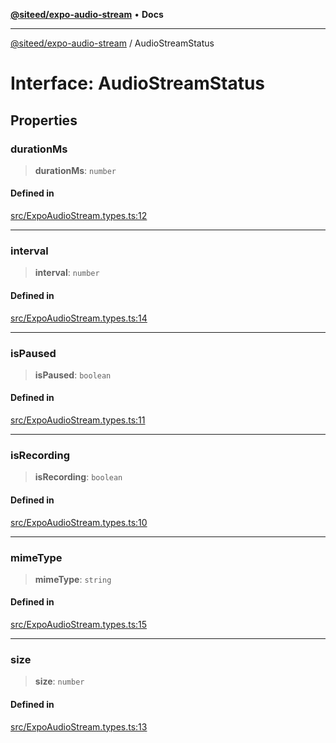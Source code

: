 [**@siteed/expo-audio-stream**](../README.md) • **Docs**

***

[@siteed/expo-audio-stream](../README.md) / AudioStreamStatus

# Interface: AudioStreamStatus

## Properties

### durationMs

> **durationMs**: `number`

#### Defined in

[src/ExpoAudioStream.types.ts:12](https://github.com/deeeed/expo-audio-stream/blob/ae52d71fe31219fafb98329a59ebe878c142933a/packages/expo-audio-stream/src/ExpoAudioStream.types.ts#L12)

***

### interval

> **interval**: `number`

#### Defined in

[src/ExpoAudioStream.types.ts:14](https://github.com/deeeed/expo-audio-stream/blob/ae52d71fe31219fafb98329a59ebe878c142933a/packages/expo-audio-stream/src/ExpoAudioStream.types.ts#L14)

***

### isPaused

> **isPaused**: `boolean`

#### Defined in

[src/ExpoAudioStream.types.ts:11](https://github.com/deeeed/expo-audio-stream/blob/ae52d71fe31219fafb98329a59ebe878c142933a/packages/expo-audio-stream/src/ExpoAudioStream.types.ts#L11)

***

### isRecording

> **isRecording**: `boolean`

#### Defined in

[src/ExpoAudioStream.types.ts:10](https://github.com/deeeed/expo-audio-stream/blob/ae52d71fe31219fafb98329a59ebe878c142933a/packages/expo-audio-stream/src/ExpoAudioStream.types.ts#L10)

***

### mimeType

> **mimeType**: `string`

#### Defined in

[src/ExpoAudioStream.types.ts:15](https://github.com/deeeed/expo-audio-stream/blob/ae52d71fe31219fafb98329a59ebe878c142933a/packages/expo-audio-stream/src/ExpoAudioStream.types.ts#L15)

***

### size

> **size**: `number`

#### Defined in

[src/ExpoAudioStream.types.ts:13](https://github.com/deeeed/expo-audio-stream/blob/ae52d71fe31219fafb98329a59ebe878c142933a/packages/expo-audio-stream/src/ExpoAudioStream.types.ts#L13)
